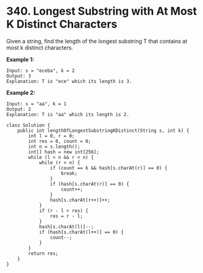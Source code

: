 # 340. Longest Substring with At Most K Distinct Characters

Given a string, find the length of the longest substring T that contains at most k distinct characters.

**Example 1:**

```text
Input: s = "eceba", k = 2
Output: 3
Explanation: T is "ece" which its length is 3.
```

**Example 2:**

```text
Input: s = "aa", k = 1
Output: 2
Explanation: T is "aa" which its length is 2.
```

```text
class Solution {
    public int lengthOfLongestSubstringKDistinct(String s, int k) {
        int l = 0, r = 0;
        int res = 0, count = 0;
        int n = s.length();
        int[] hash = new int[256];
        while (l < n && r < n) {
            while (r < n) {
                if (count == k && hash[s.charAt(r)] == 0) {
                    break;
                }
                if (hash[s.charAt(r)] == 0) {
                    count++;
                }
                hash[s.charAt(r++)]++;
            }
            if (r - l > res) {
                res = r - l;
            }
            hash[s.charAt(l)]--;
            if (hash[s.charAt(l++)] == 0) {
                count--;
            }
        }
        return res;
    }
}
```

